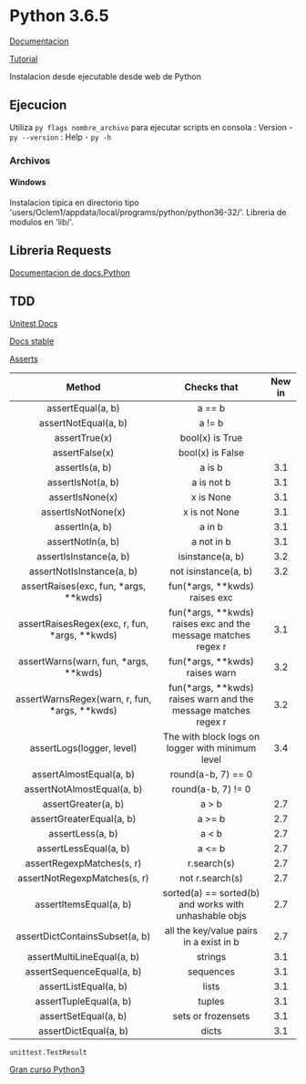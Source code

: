# Python 3.6.5

[Documentacion](https://docs.python.org/3.6/index.html)

[Tutorial](https://docs.python.org/3.6/tutorial/index.html)



Instalacion desde ejecutable desde web de Python

## Ejecucion
Utiliza `py flags nombre_archivo` para ejecutar scripts en consola
  : Version - `py --version`
  : Help - `py -h`


### Archivos

#### Windows

Instalacion tipica en directorio tipo 'users/Oclem1/appdata/local/programs/python/python36-32/'.
Libreria de modulos en 'lib/'.


## Libreria Requests

[Documentacion de docs.Python](http://docs.python-requests.org/es/latest/user/quickstart.html#realizar-un-peticion)


## TDD

[Unitest Docs](https://docs.python.org/3/library/unittest.html)

[Docs stable](https://python.readthedocs.io/en/stable/library/unittest.html)

[Asserts](https://docs.python.org/3/library/unittest.html#classes-and-functions)

|Method					|	Checks that				 |	New in 		|
|:---------------------:|:--------------------------:|:------------:|
|assertEqual(a, b)		|		a == b	 			 |	|
|assertNotEqual(a, b)	|		a != b	 			 |	|
|assertTrue(x)			|		bool(x) is True	 	 |	|
|assertFalse(x)			|		bool(x) is False	 |	|
|assertIs(a, b)			|		a is b				 |	3.1		|
|assertIsNot(a, b)		|		a is not b			 |	3.1		|
|assertIsNone(x)		|		x is None			 |	3.1		|
|assertIsNotNone(x)		|		x is not None		 |	3.1		|
|assertIn(a, b)			|		a in b				 |	3.1		|
|assertNotIn(a, b)		|		a not in b			 |	3.1		|
|assertIsInstance(a, b)		|	isinstance(a, b)	 |	3.2		|
|assertNotIsInstance(a, b)	|	not isinstance(a, b) |	3.2		|
|assertRaises(exc, fun, \*args, \*\*kwds)		 	|	fun(\*args, \*\*kwds) raises exc	|	|
|assertRaisesRegex(exc, r, fun, \*args, \*\*kwds)	|	fun(\*args, \*\*kwds) raises exc and the message matches regex r	|	3.1	|
|assertWarns(warn, fun, \*args, \*\*kwds)			|	fun(\*args, \*\*kwds) raises warn 	|	3.2	|
|assertWarnsRegex(warn, r, fun, \*args, \*\*kwds)	|	fun(\*args, \*\*kwds) raises warn and the message matches regex r	|	3.2	|
|assertLogs(logger, level)		|	The with block logs on logger with minimum level	|	3.4	|
|assertAlmostEqual(a, b)		|	round(a-b, 7) == 0	|	| 
|assertNotAlmostEqual(a, b)		|	round(a-b, 7) != 0	|	| 
|assertGreater(a, b)			| 	a > b			|	2.7		|
|assertGreaterEqual(a, b)		|	a >= b			|	2.7		|
|assertLess(a, b)				|	a < b			|	2.7		|
|assertLessEqual(a, b)			|	a <= b			|	2.7		|
|assertRegexpMatches(s, r)		|	r.search(s)		|	2.7		|
|assertNotRegexpMatches(s, r)	|	not r.search(s)	|	2.7		|
|assertItemsEqual(a, b)			|	sorted(a) == sorted(b) and works with unhashable objs 	|	2.7		|
|assertDictContainsSubset(a, b)	|	all the key/value pairs in a exist in b 	|	2.7		|
|assertMultiLineEqual(a, b)		|	strings				|	3.1	|
|assertSequenceEqual(a, b)		|	sequences			|	3.1	|
|assertListEqual(a, b)			|	lists				|	3.1	|
|assertTupleEqual(a, b)			|	tuples				|	3.1	|
|assertSetEqual(a, b)			|	sets or frozensets	|	3.1	|
|assertDictEqual(a, b)			|	dicts				|	3.1	|


`unittest.TestResult`

[Gran curso Python3](http://www.diveintopython3.net/table-of-contents.html#your-first-python-program)




